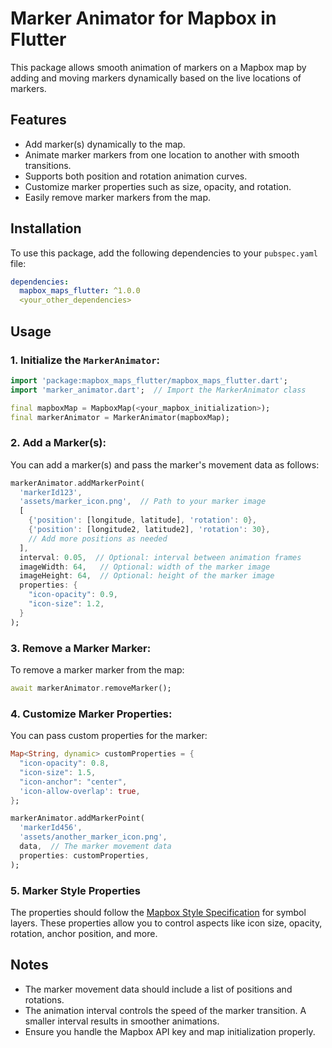 
# Marker Animator for Mapbox in Flutter

This package allows smooth animation of markers on a Mapbox map by adding and moving markers dynamically based on the live locations of markers.

## Features

- Add marker(s) dynamically to the map.
- Animate marker markers from one location to another with smooth transitions.
- Supports both position and rotation animation curves.
- Customize marker properties such as size, opacity, and rotation.
- Easily remove marker markers from the map.

## Installation

To use this package, add the following dependencies to your `pubspec.yaml` file:

```yaml
dependencies:
  mapbox_maps_flutter: ^1.0.0
  <your_other_dependencies>
```

## Usage

### 1. Initialize the `MarkerAnimator`:

```dart
import 'package:mapbox_maps_flutter/mapbox_maps_flutter.dart';
import 'marker_animator.dart';  // Import the MarkerAnimator class

final mapboxMap = MapboxMap(<your_mapbox_initialization>);
final markerAnimator = MarkerAnimator(mapboxMap);
```

### 2. Add a Marker(s):

You can add a marker(s) and pass the marker's movement data as follows:

```dart
markerAnimator.addMarkerPoint(
  'markerId123',
  'assets/marker_icon.png',  // Path to your marker image
  [
    {'position': [longitude, latitude], 'rotation': 0},
    {'position': [longitude2, latitude2], 'rotation': 30},
    // Add more positions as needed
  ],
  interval: 0.05,  // Optional: interval between animation frames
  imageWidth: 64,   // Optional: width of the marker image
  imageHeight: 64,  // Optional: height of the marker image
  properties: {
    "icon-opacity": 0.9,
    "icon-size": 1.2,
  }
);
```

### 3. Remove a Marker Marker:

To remove a marker marker from the map:

```dart
await markerAnimator.removeMarker();
```

### 4. Customize Marker Properties:

You can pass custom properties for the marker:

```dart
Map<String, dynamic> customProperties = {
  "icon-opacity": 0.8,
  "icon-size": 1.5,
  "icon-anchor": "center",
  'icon-allow-overlap': true,
};

markerAnimator.addMarkerPoint(
  'markerId456',
  'assets/another_marker_icon.png',
  data,  // The marker movement data
  properties: customProperties,
);
```

### 5. Marker Style Properties

The properties should follow the [Mapbox Style Specification](https://docs.mapbox.com/mapbox-gl-js/style-spec/layers/#type) for symbol layers. These properties allow you to control aspects like icon size, opacity, rotation, anchor position, and more.

## Notes

- The marker movement data should include a list of positions and rotations.
- The animation interval controls the speed of the marker transition. A smaller interval results in smoother animations.
- Ensure you handle the Mapbox API key and map initialization properly.